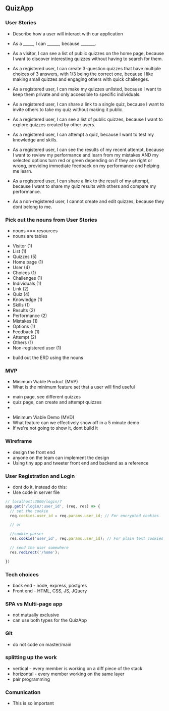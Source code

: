 ## QuizApp

### User Stories 
* Describe how a user will interact with our application
* As a _____, I can ______, because _______.

* As a visitor, I can see a list of public quizzes on the home page, because I want to discover interesting quizzes without having to search for them.

* As a registered user,  I can create 3-question quizzes that have multiple choices of 3 answers, with 1/3 being the correct one, because I like making small quizzes and engaging others with quick challenges.

* As a registered user, I can make my quizzes unlisted, because I want to keep them private and only accessible to specific individuals.

* As a registered user, I can share a link to a single quiz, because I want to invite others to take my quiz without making it public.

* As a registered user, I can see a list of public quizzes, because I want to explore quizzes created by other users.

* As a registered user, I can attempt a quiz, because I want to test my knowledge and skills.

* As a registered user, I can see the results of my recent attempt, because I want to review my performance and learn from my mistakes AND my selected options turn red or green depending on if they are right or wrong, providing immediate feedback on my performance and helping me learn.

* As a registered user, I can share a link to the result of my attempt, because I want to share my quiz results with others and compare my performance.

* As a non-registered user, I cannot create and edit quizzes, because they dont belong to me.

### Pick out the nouns from User Stories 
* nouns === resources 
* nouns are tables 

- Visitor (1)
- List (1)
- Quizzes (5)
- Home page (1)
- User (4)
- Choices (1)
- Challenges (1)
- Individuals (1)
- Link (2)
- Quiz (4)
- Knowledge (1)
- Skills (1)
- Results (2)
- Performance (2)
- Mistakes (1)
- Options (1)
- Feedback (1)
- Attempt (2)
- Others (1)
- Non-registered user (1)

* build out the ERD using the nouns 

### MVP 
* Minimum Viable Product (MVP) 
* What is the minimum feature set that a user will find useful

- main page, see different quizzes 
- quiz page, can create and attempt quizzes
-  


* Minimum Viable Demo (MVD)
* What feature can we effectively show off in a 5 minute demo
* If we're not going to show it, dont build it 

### Wireframe
* design the front end
* anyone on the team can implement the design 
* Using tiny app and tweeter front end and backend as a reference

### User Registration and Login 
* dont do it, instead do this:
* Use code in server file 

```js
// localhost:3000/login/7
app.get('/login/:user_id', (req, res) => {
  // set the cookie
  req.cookies.user_id = req.params.user_id; // For encrypted cookies

  // or

  //cookie-parser
  res.cookie('user_id', req.params.user_id); // For plain text cookies

  // send the user somewhere
  res.redirect('/home');

})
```

### Tech choices
* back end - node, express, postgres
* Front end - HTML, CSS, JS, JQuery      

### SPA vs Multi-page app
* not mutually exclusive
* can use both types for the QuizApp

### Git
* do not code on master/main

### splitting up the work
* vertical - every member is working on a diff piece of the stack
* horizontal - every member working on the same layer
* pair programming 

### Comunication
* This is so important 